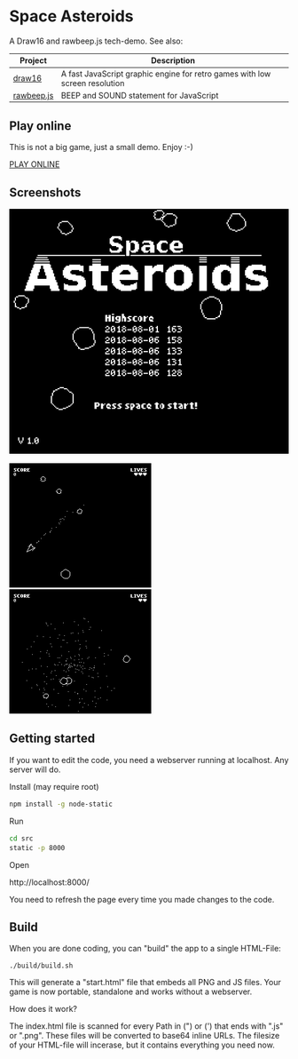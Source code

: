 # Space Asteroids

A Draw16 and rawbeep.js tech-demo. See also:

| Project                                                     | Description                                                  |
| ----------------------------------------------------------- | ------------------------------------------------------------ |
| [draw16](https://github.com/philipp-schwarz/draw16)         | A fast JavaScript graphic engine for retro games with low screen resolution |
| [rawbeep.js](https://github.com/philipp-schwarz/rawbeep.js) | BEEP and SOUND statement for JavaScript                      |

## Play online

This is not a big game, just a small demo. Enjoy :-)

[PLAY ONLINE](https://philipp-schwarz.github.io/dist/asteroids/)

## Screenshots

![](doc/screenshot1.png)



![screenshot2](doc/screenshot2.png) ![screenshot3](doc/screenshot3.png)



## Getting started

If you want to edit the code, you need a webserver running at localhost. Any server will do.

Install (may require root)

```bash
npm install -g node-static
```

Run

```bash
cd src
static -p 8000
```

Open

http://localhost:8000/

You need to refresh the page every time you made changes to the code.

## Build

When you are done coding, you can "build" the app to a single HTML-File:

```
./build/build.sh
```

This will generate a "start.html" file that embeds all PNG and JS files. Your game is now portable, standalone and works without a webserver.

How does it work?

The index.html file is scanned for every Path in (") or (') that ends with ".js" or ".png". These files will be converted to base64 inline URLs. The filesize of your HTML-file will incerase, but it contains everything you need now. 